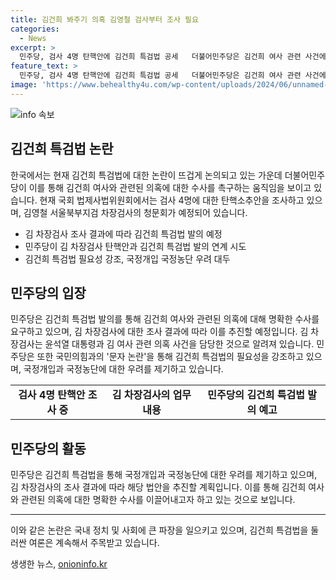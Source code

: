 ```yaml
---
title: 김건희 봐주기 의혹 김영철 검사부터 조사 필요
categories:
  - News
excerpt: >
  민주당, 검사 4명 탄핵안에 김건희 특검법 공세   더불어민주당은 김건희 여사 관련 사건에 대한 봐주기 수사 논란으로 검사 4명의 탄핵소추안을 놓고 법사위 청문회를 통해 김 차장검사를 조사할 예정이라고 밝혔다. 결과에 따라 김건희 특검법을 이달 중 발의할 예정이며, 국민의힘과의 문자 논란을 공세 대상으로 삼을 것으로 전망되고 있다. 윤석열 대통령과 김여사 관련 사건을 담당한 김 차장검사에 대한 파헤침이 예고되는 가운데, 민주당은 김건희 특검법 발의를 예고했다.
feature_text: >
  민주당, 검사 4명 탄핵안에 김건희 특검법 공세   더불어민주당은 김건희 여사 관련 사건에 대한 봐주기 수사 논란으로 검사 4명의 탄핵소추안을 놓고 법사위 청문회를 통해 김 차장검사를 조사할 예정이라고 밝혔다. 결과에 따라 김건희 특검법을 이달 중 발의할 예정이며, 국민의힘과의 문자 논란을 공세 대상으로 삼을 것으로 전망되고 있다. 윤석열 대통령과 김여사 관련 사건을 담당한 김 차장검사에 대한 파헤침이 예고되는 가운데, 민주당은 김건희 특검법 발의를 예고했다.
image: 'https://www.behealthy4u.com/wp-content/uploads/2024/06/unnamed-file.png'
---
```


<p><img src="https://www.behealthy4u.com/wp-content/uploads/2024/06/unnamed-file.png" alt="info 속보" /></p>

<h2 data-ke-size="size26">김건희 특검법 논란</h2>

<p data-ke-size="size16">한국에서는 현재 김건희 특검법에 대한 논란이 뜨겁게 논의되고 있는 가운데 더불어민주당이 이를 통해 김건희 여사와 관련된 의혹에 대한 수사를 촉구하는 움직임을 보이고 있습니다. 현재 국회 법제사법위원회에서는 검사 4명에 대한 탄핵소추안을 조사하고 있으며, 김영철 서울북부지검 차장검사의 청문회가 예정되어 있습니다.</p>

<ul>
    <li>김 차장검사 조사 결과에 따라 김건희 특검법 발의 예정</li>
    <li>민주당이 김 차장검사 탄핵안과 김건희 특검법 발의 연계 시도</li>
    <li>김건희 특검법 필요성 강조, 국정개입 국정농단 우려 대두</li>
</ul>

<h2 data-ke-size="size26">민주당의 입장</h2>

<p data-ke-size="size16">민주당은 김건희 특검법 발의를 통해 김건희 여사와 관련된 의혹에 대해 명확한 수사를 요구하고 있으며, 김 차장검사에 대한 조사 결과에 따라 이를 추진할 예정입니다. 김 차장검사는 윤석열 대통령과 김 여사 관련 의혹 사건을 담당한 것으로 알려져 있습니다. 민주당은 또한 국민의힘과의 '문자 논란'을 통해 김건희 특검법의 필요성을 강조하고 있으며, 국정개입과 국정농단에 대한 우려를 제기하고 있습니다.</p>

<table>
    <tr>
        <td style="text-align: center; height: 17px;"><b>검사 4명 탄핵안 조사 중</b></td>
        <td style="text-align: center; height: 17px;"><b>김 차장검사의 업무 내용</b></td>
        <td style="text-align: center; height: 17px;"><b>민주당의 김건희 특검법 발의 예고</b></td>
    </tr>
</table>

<h2 data-ke-size="size26">민주당의 활동</h2>

<p data-ke-size="size16">민주당은 김건희 특검법을 통해 국정개입과 국정농단에 대한 우려를 제기하고 있으며, 김 차장검사의 조사 결과에 따라 해당 법안을 추진할 계획입니다. 이를 통해 김건희 여사와 관련된 의혹에 대한 명확한 수사를 이끌어내고자 하고 있는 것으로 보입니다.</p>

<hr>

<p>이와 같은 논란은 국내 정치 및 사회에 큰 파장을 일으키고 있으며, 김건희 특검법을 둘러싼 여론은 계속해서 주목받고 있습니다.</p>
생생한 뉴스, <a href="https://onioninfo.kr" rel="dofollow">onioninfo.kr</a>


